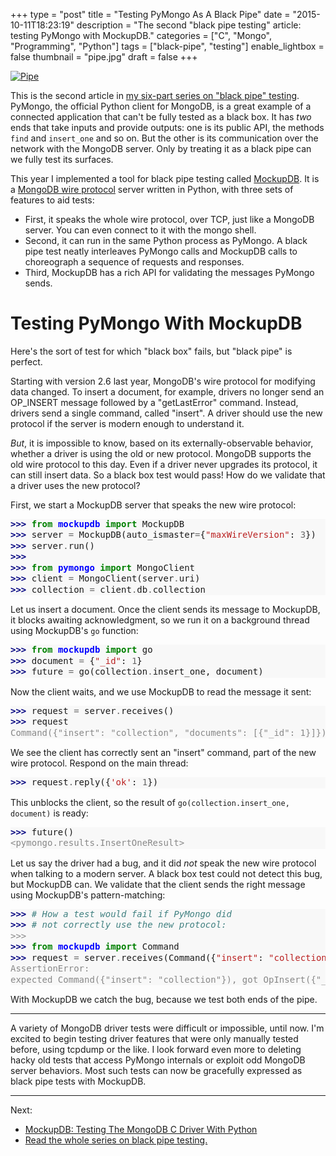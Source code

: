 +++
type = "post"
title = "Testing PyMongo As A Black Pipe"
date = "2015-10-11T18:23:19"
description = "The second \"black pipe testing\" article: testing PyMongo with MockupDB."
categories = ["C", "Mongo", "Programming", "Python"]
tags = ["black-pipe", "testing"]
enable_lightbox = false
thumbnail = "pipe.jpg"
draft = false
+++

<p><a href="https://www.flickr.com/photos/emptysquare/2227062653"><img style="display:block; margin-left:auto; margin-right:auto;" src="pipe.jpg" alt="Pipe" title="Pipe" /></a></p>
<p>This is the second article in <a href="/blog/black-pipe-testing-series/">my six-part series on "black pipe" testing</a>. PyMongo, the official Python client for MongoDB, is a great example of a connected application that can't be fully tested as a black box. It has <em>two</em> ends that take inputs and provide outputs: one is its public API, the methods <code>find</code> and <code>insert_one</code> and so on. But the other is its communication over the network with the MongoDB server. Only by treating it as a black pipe can we fully test its surfaces.</p>
<p>This year I implemented a tool for black pipe testing called
<a href="http://mockupdb.readthedocs.org/">MockupDB</a>. It is a <a href="http://docs.mongodb.org/meta-driver/latest/legacy/mongodb-wire-protocol/">MongoDB wire protocol</a> server written in Python, with three
sets of features to aid tests:</p>
<ul>
<li>First, it speaks the whole wire protocol,
over TCP, just like a MongoDB server. You can even connect to it with the mongo shell.</li>
<li>Second, 
it can run in the same Python process as PyMongo. A black pipe test neatly interleaves
PyMongo calls and MockupDB calls to choreograph a sequence of requests and responses.</li>
<li>Third, MockupDB has a rich API for validating the messages PyMongo sends.</li>
</ul>
<h1 id="testing-pymongo-with-mockupdb">Testing PyMongo With MockupDB</h1>
<p>Here's the sort of test for which "black box" fails, but "black pipe" is perfect.</p>
<p>Starting with version 2.6 last year, MongoDB's wire protocol for modifying data changed. To insert a document, for example, drivers no longer send an OP_INSERT message followed by a "getLastError" command. Instead, drivers send a single command, called "insert". A driver should use the new protocol if the server is modern enough to understand it.</p>
<p><em>But</em>, it is impossible to know, based on its externally-observable behavior, whether a driver is using the old or new protocol. MongoDB supports the old wire protocol to this day. Even if a driver never upgrades its protocol, it can still insert data. So a black box test would pass! How do we validate that a driver uses the new protocol?</p>
<p>First, we start a MockupDB server that speaks the new wire protocol:</p>
<div class="codehilite" style="background: #f8f8f8"><pre style="line-height: 125%"><span style="color: #000080; font-weight: bold">&gt;&gt;&gt; </span><span style="color: #008000; font-weight: bold">from</span> <span style="color: #0000FF; font-weight: bold">mockupdb</span> <span style="color: #008000; font-weight: bold">import</span> MockupDB
<span style="color: #000080; font-weight: bold">&gt;&gt;&gt; </span>server <span style="color: #666666">=</span> MockupDB(auto_ismaster<span style="color: #666666">=</span>{<span style="color: #BA2121">&quot;maxWireVersion&quot;</span>: <span style="color: #666666">3</span>})
<span style="color: #000080; font-weight: bold">&gt;&gt;&gt; </span>server<span style="color: #666666">.</span>run()
<span style="color: #000080; font-weight: bold">&gt;&gt;&gt; </span>
<span style="color: #000080; font-weight: bold">&gt;&gt;&gt; </span><span style="color: #008000; font-weight: bold">from</span> <span style="color: #0000FF; font-weight: bold">pymongo</span> <span style="color: #008000; font-weight: bold">import</span> MongoClient
<span style="color: #000080; font-weight: bold">&gt;&gt;&gt; </span>client <span style="color: #666666">=</span> MongoClient(server<span style="color: #666666">.</span>uri)
<span style="color: #000080; font-weight: bold">&gt;&gt;&gt; </span>collection <span style="color: #666666">=</span> client<span style="color: #666666">.</span>db<span style="color: #666666">.</span>collection
</pre></div>


<p>Let us insert a document. Once the client sends its message to MockupDB, it blocks awaiting acknowledgment, so we run it on a background thread using MockupDB's <code>go</code> function:</p>
<div class="codehilite" style="background: #f8f8f8"><pre style="line-height: 125%"><span style="color: #000080; font-weight: bold">&gt;&gt;&gt; </span><span style="color: #008000; font-weight: bold">from</span> <span style="color: #0000FF; font-weight: bold">mockupdb</span> <span style="color: #008000; font-weight: bold">import</span> go
<span style="color: #000080; font-weight: bold">&gt;&gt;&gt; </span>document <span style="color: #666666">=</span> {<span style="color: #BA2121">&quot;_id&quot;</span>: <span style="color: #666666">1</span>}
<span style="color: #000080; font-weight: bold">&gt;&gt;&gt; </span>future <span style="color: #666666">=</span> go(collection<span style="color: #666666">.</span>insert_one, document)
</pre></div>


<p>Now the client waits, and we use MockupDB to read the message it sent:</p>
<div class="codehilite" style="background: #f8f8f8"><pre style="line-height: 125%"><span style="color: #000080; font-weight: bold">&gt;&gt;&gt; </span>request <span style="color: #666666">=</span> server<span style="color: #666666">.</span>receives()
<span style="color: #000080; font-weight: bold">&gt;&gt;&gt; </span>request
<span style="color: #888888">Command({&quot;insert&quot;: &quot;collection&quot;, &quot;documents&quot;: [{&quot;_id&quot;: 1}]})</span>
</pre></div>


<p>We see the client has correctly sent an "insert" command, part of the new wire protocol. Respond on the main thread:</p>
<div class="codehilite" style="background: #f8f8f8"><pre style="line-height: 125%"><span style="color: #000080; font-weight: bold">&gt;&gt;&gt; </span>request<span style="color: #666666">.</span>reply({<span style="color: #BA2121">&#39;ok&#39;</span>: <span style="color: #666666">1</span>})
</pre></div>


<p>This unblocks the client, so the result of <code>go(collection.insert_one, document)</code> is ready:</p>
<div class="codehilite" style="background: #f8f8f8"><pre style="line-height: 125%"><span style="color: #000080; font-weight: bold">&gt;&gt;&gt; </span>future()
<span style="color: #888888">&lt;pymongo.results.InsertOneResult&gt;</span>
</pre></div>


<p>Let us say the driver had a bug, and it did <em>not</em> speak the new wire protocol when talking to a modern server. A black box test could not detect this bug, but MockupDB can. We validate that the client sends the right message using MockupDB's pattern-matching:</p>
<div class="codehilite" style="background: #f8f8f8"><pre style="line-height: 125%"><span style="color: #000080; font-weight: bold">&gt;&gt;&gt; </span><span style="color: #408080; font-style: italic"># How a test would fail if PyMongo did</span>
<span style="color: #000080; font-weight: bold">&gt;&gt;&gt; </span><span style="color: #408080; font-style: italic"># not correctly use the new protocol:</span>
<span style="color: #888888">&gt;&gt;&gt;</span>
<span style="color: #000080; font-weight: bold">&gt;&gt;&gt; </span><span style="color: #008000; font-weight: bold">from</span> <span style="color: #0000FF; font-weight: bold">mockupdb</span> <span style="color: #008000; font-weight: bold">import</span> Command
<span style="color: #000080; font-weight: bold">&gt;&gt;&gt; </span>request <span style="color: #666666">=</span> server<span style="color: #666666">.</span>receives(Command({<span style="color: #BA2121">&quot;insert&quot;</span>: <span style="color: #BA2121">&quot;collection&quot;</span>}))
<span style="color: #888888">AssertionError:</span>
<span style="color: #888888">expected Command({&quot;insert&quot;: &quot;collection&quot;}), got OpInsert({&quot;_id&quot;: 1})</span>
</pre></div>


<p>With MockupDB we catch the bug, because we test both ends of the pipe.</p>
<hr />
<p>A variety of MongoDB driver tests were difficult or impossible, until now. I'm excited to begin testing driver features that were only manually tested before, using tcpdump or the like. I look forward even more to deleting hacky old tests that access PyMongo internals or exploit odd MongoDB server behaviors. Most such tests can now be gracefully expressed as black pipe tests with MockupDB.</p>
<hr />
<p>Next:</p>
<ul>
<li><a href="/blog/mockupdb-test-libmongoc-mongodb-c-driver-python/">MockupDB: Testing The MongoDB C Driver With Python</a></li>
<li><a href="/blog/black-pipe-testing-series/">Read the whole series on black pipe testing.</a></li>
</ul>
    